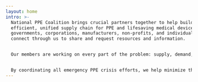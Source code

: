 ```yaml
---
layout: home
intro: >-
  National PPE Coalition brings crucial partners together to help build an
  efficient, unified supply chain for PPE and lifesaving medical devices. State
  governments, corporations, manufacturers, non-profits, and individuals can
  connect through us to share and request resources and information.


  Our members are working on every part of the problem: supply, demand, fulfillment, logistics, funding, and information tracking. We use real-time updates about what every organization is doing in order to maximize efficiency and effectiveness.


  By coordinating all emergency PPE crisis efforts, we help minimize the risk of misdirecting critical supplies to places that may need them less urgently, and increase their individual power exponentially. We’re working together to ensure that every shipment of PPE sent is a life-saving shipment.
---
```

